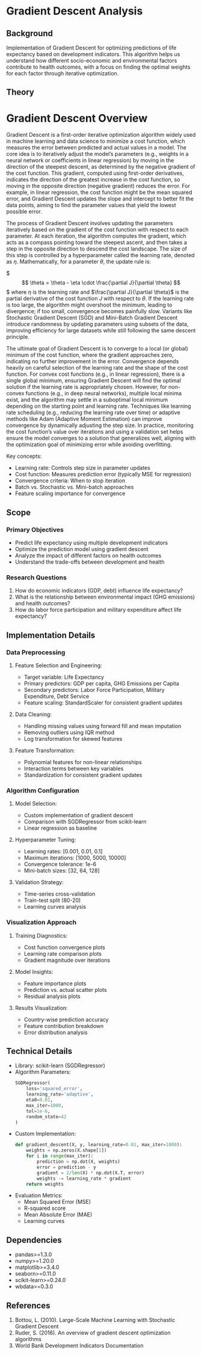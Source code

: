 # Gradient Descent Analysis

## Background
Implementation of Gradient Descent for optimizing predictions of life expectancy based on development indicators. This algorithm helps us understand how different socio-economic and environmental factors contribute to health outcomes, with a focus on finding the optimal weights for each factor through iterative optimization.

## Theory
# Gradient Descent Overview

Gradient Descent is a first-order iterative optimization algorithm widely used in machine learning and data science to minimize a cost function, which measures the error between predicted and actual values in a model. The core idea is to iteratively adjust the model’s parameters (e.g., weights in a neural network or coefficients in linear regression) by moving in the direction of the steepest descent, as determined by the negative gradient of the cost function. This gradient, computed using first-order derivatives, indicates the direction of the greatest increase in the cost function, so moving in the opposite direction (negative gradient) reduces the error. For example, in linear regression, the cost function might be the mean squared error, and Gradient Descent updates the slope and intercept to better fit the data points, aiming to find the parameter values that yield the lowest possible error.

The process of Gradient Descent involves updating the parameters iteratively based on the gradient of the cost function with respect to each parameter. At each iteration, the algorithm computes the gradient, which acts as a compass pointing toward the steepest ascent, and then takes a step in the opposite direction to descend the cost landscape. The size of this step is controlled by a hyperparameter called the learning rate, denoted as $\eta$. Mathematically, for a parameter $\theta$, the update rule is:

$$$
\theta = \theta - \eta \cdot \frac{\partial J}{\partial \theta}
$$
$
where $\eta$ is the learning rate and $\frac{\partial J}{\partial \theta}$ is the partial derivative of the cost function $J$ with respect to $\theta$. If the learning rate is too large, the algorithm might overshoot the minimum, leading to divergence; if too small, convergence becomes painfully slow. Variants like Stochastic Gradient Descent (SGD) and Mini-Batch Gradient Descent introduce randomness by updating parameters using subsets of the data, improving efficiency for large datasets while still following the same descent principle.

The ultimate goal of Gradient Descent is to converge to a local (or global) minimum of the cost function, where the gradient approaches zero, indicating no further improvement in the error. Convergence depends heavily on careful selection of the learning rate and the shape of the cost function. For convex cost functions (e.g., in linear regression), there is a single global minimum, ensuring Gradient Descent will find the optimal solution if the learning rate is appropriately chosen. However, for non-convex functions (e.g., in deep neural networks), multiple local minima exist, and the algorithm may settle in a suboptimal local minimum depending on the starting point and learning rate. Techniques like learning rate scheduling (e.g., reducing the learning rate over time) or adaptive methods like Adam (Adaptive Moment Estimation) can improve convergence by dynamically adjusting the step size. In practice, monitoring the cost function’s value over iterations and using a validation set helps ensure the model converges to a solution that generalizes well, aligning with the optimization goal of minimizing error while avoiding overfitting.

Key concepts:
- Learning rate: Controls step size in parameter updates
- Cost function: Measures prediction error (typically MSE for regression)
- Convergence criteria: When to stop iteration
- Batch vs. Stochastic vs. Mini-batch approaches
- Feature scaling importance for convergence

## Scope
### Primary Objectives
- Predict life expectancy using multiple development indicators
- Optimize the prediction model using gradient descent
- Analyze the impact of different factors on health outcomes
- Understand the trade-offs between development and health

### Research Questions
1. How do economic indicators (GDP, debt) influence life expectancy?
2. What is the relationship between environmental impact (GHG emissions) and health outcomes?
3. How do labor force participation and military expenditure affect life expectancy?

## Implementation Details
### Data Preprocessing
1. Feature Selection and Engineering:
   - Target variable: Life Expectancy
   - Primary predictors: GDP per capita, GHG Emissions per Capita
   - Secondary predictors: Labor Force Participation, Military Expenditure, Debt Service
   - Feature scaling: StandardScaler for consistent gradient updates

2. Data Cleaning:
   - Handling missing values using forward fill and mean imputation
   - Removing outliers using IQR method
   - Log transformation for skewed features

3. Feature Transformation:
   - Polynomial features for non-linear relationships
   - Interaction terms between key variables
   - Standardization for consistent gradient updates

### Algorithm Configuration
1. Model Selection:
   - Custom implementation of gradient descent
   - Comparison with SGDRegressor from scikit-learn
   - Linear regression as baseline

2. Hyperparameter Tuning:
   - Learning rates: [0.001, 0.01, 0.1]
   - Maximum iterations: [1000, 5000, 10000]
   - Convergence tolerance: 1e-6
   - Mini-batch sizes: [32, 64, 128]

3. Validation Strategy:
   - Time-series cross-validation
   - Train-test split (80-20)
   - Learning curves analysis

### Visualization Approach
1. Training Diagnostics:
   - Cost function convergence plots
   - Learning rate comparison plots
   - Gradient magnitude over iterations

2. Model Insights:
   - Feature importance plots
   - Prediction vs. actual scatter plots
   - Residual analysis plots

3. Results Visualization:
   - Country-wise prediction accuracy
   - Feature contribution breakdown
   - Error distribution analysis

## Technical Details
- Library: scikit-learn (SGDRegressor)
- Algorithm Parameters:
  ```python
  SGDRegressor(
      loss='squared_error',
      learning_rate='adaptive',
      eta0=0.01,
      max_iter=1000,
      tol=1e-6,
      random_state=42
  )
  ```
- Custom Implementation:
  ```python
  def gradient_descent(X, y, learning_rate=0.01, max_iter=1000):
      weights = np.zeros(X.shape[1])
      for i in range(max_iter):
          prediction = np.dot(X, weights)
          error = prediction - y
          gradient = 2/len(X) * np.dot(X.T, error)
          weights -= learning_rate * gradient
      return weights
  ```
- Evaluation Metrics:
  - Mean Squared Error (MSE)
  - R-squared score
  - Mean Absolute Error (MAE)
  - Learning curves

## Dependencies
- pandas>=1.3.0
- numpy>=1.20.0
- matplotlib>=3.4.0
- seaborn>=0.11.0
- scikit-learn>=0.24.0
- wbdata>=0.3.0

## References
1. Bottou, L. (2010). Large-Scale Machine Learning with Stochastic Gradient Descent
2. Ruder, S. (2016). An overview of gradient descent optimization algorithms
3. World Bank Development Indicators Documentation
